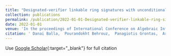 ```yaml
---
title: "Designated-verifier linkable ring signatures with unconditional anonymity"
collection: publications
permalink: /publication/2022-01-01-Designated-verifier-linkable-ring-signatures-with-unconditional-anonymity
date: 2022-01-01
venue: 'In the proceedings of International Conference on Algebraic Informatics'
citation: ' Danai Balla,  Pourandokht Behrouz,  Panagiotis Grontas,  Aris Pagourtzis,  Marianna Spyrakou,  Giannis Vrettos, &quot;Designated-verifier linkable ring signatures with unconditional anonymity.&quot; In the proceedings of International Conference on Algebraic Informatics, 2022.'
---
```

Use [Google Scholar](https://scholar.google.com/scholar?q=Designated+verifier+linkable+ring+signatures+with+unconditional+anonymity){:target="_blank"} for full citation